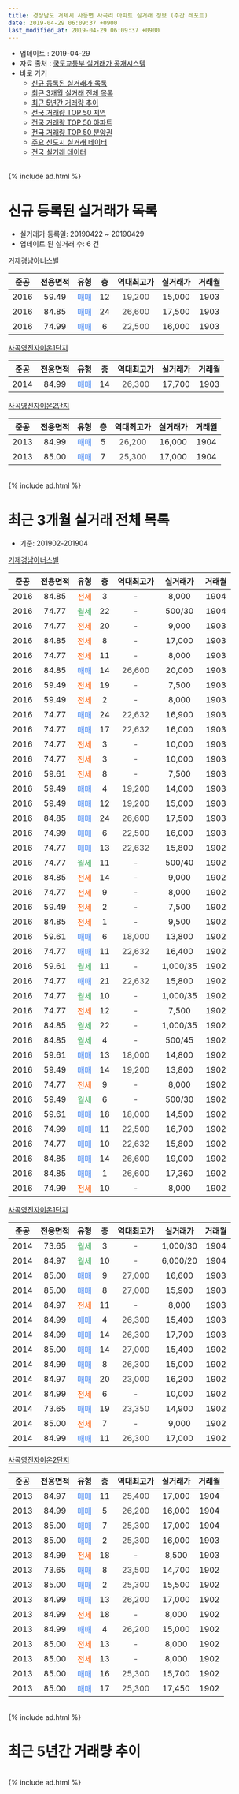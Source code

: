 ```yaml
---
title: 경상남도 거제시 사등면 사곡리 아파트 실거래 정보 (주간 레포트)
date: 2019-04-29 06:09:37 +0900
last_modified_at: 2019-04-29 06:09:37 +0900
---
```


* 업데이트 : 2019-04-29
* 자료 출처 : [국토교통부 실거래가 공개시스템](http://rt.molit.go.kr)
* 바로 가기
    * [신규 등록된 실거래가 목록](#신규-등록된-실거래가-목록)
    * [최근 3개월 실거래 전체 목록](#최근-3개월-실거래-전체-목록)
    * [최근 5년간 거래량 추이](#최근-5년간-거래량-추이)
    * [전국 거래량 TOP 50 지역](https://inasie.github.io/apt-trade-info/최근-3개월-전국에서-가장-거래가-많이-발생한-지역)
    * [전국 거래량 TOP 50 아파트](https://inasie.github.io/apt-trade-info/최근-3개월-전국에서-가장-거래가-많이-발생한-아파트)
    * [전국 거래량 TOP 50 분양권](https://inasie.github.io/apt-trade-info/최근-3개월-전국에서-가장-거래가-많이-발생한-분양권)
    * [주요 신도시 실거래 데이터](https://inasie.github.io/apt-trade-info/주요-신도시)
    * [전국 실거래 데이터](https://inasie.github.io/apt-trade-info/전국)
<br>
{% include ad.html %}
<br>

# 신규 등록된 실거래가 목록
* 실거래가 등록일: 20190422 ~ 20190429
* 업데이트 된 실거래 수: 6 건


[거제경남아너스빌](https://search.naver.com/search.naver?query=%EA%B2%BD%EC%83%81%EB%82%A8%EB%8F%84+%EA%B1%B0%EC%A0%9C%EC%8B%9C+%EC%82%AC%EB%93%B1%EB%A9%B4+%EC%82%AC%EA%B3%A1%EB%A6%AC+%EA%B1%B0%EC%A0%9C%EA%B2%BD%EB%82%A8%EC%95%84%EB%84%88%EC%8A%A4%EB%B9%8C)

|준공|전용면적|유형|층|역대최고가|실거래가|거래월|
|:---:|:---:|:---:|:---:|:---:|:---:|:---:|
|2016|59.49|<span style="color:#4285f3">매매</span>|12|<span style="color:#444444">19,200</span>|15,000|1903|
|2016|84.85|<span style="color:#4285f3">매매</span>|24|<span style="color:#444444">26,600</span>|17,500|1903|
|2016|74.99|<span style="color:#4285f3">매매</span>|6|<span style="color:#444444">22,500</span>|16,000|1903|

[사곡영진자이온1단지](https://search.naver.com/search.naver?query=%EA%B2%BD%EC%83%81%EB%82%A8%EB%8F%84+%EA%B1%B0%EC%A0%9C%EC%8B%9C+%EC%82%AC%EB%93%B1%EB%A9%B4+%EC%82%AC%EA%B3%A1%EB%A6%AC+%EC%82%AC%EA%B3%A1%EC%98%81%EC%A7%84%EC%9E%90%EC%9D%B4%EC%98%A81%EB%8B%A8%EC%A7%80)

|준공|전용면적|유형|층|역대최고가|실거래가|거래월|
|:---:|:---:|:---:|:---:|:---:|:---:|:---:|
|2014|84.99|<span style="color:#4285f3">매매</span>|14|<span style="color:#444444">26,300</span>|17,700|1903|

[사곡영진자이온2단지](https://search.naver.com/search.naver?query=%EA%B2%BD%EC%83%81%EB%82%A8%EB%8F%84+%EA%B1%B0%EC%A0%9C%EC%8B%9C+%EC%82%AC%EB%93%B1%EB%A9%B4+%EC%82%AC%EA%B3%A1%EB%A6%AC+%EC%82%AC%EA%B3%A1%EC%98%81%EC%A7%84%EC%9E%90%EC%9D%B4%EC%98%A82%EB%8B%A8%EC%A7%80)

|준공|전용면적|유형|층|역대최고가|실거래가|거래월|
|:---:|:---:|:---:|:---:|:---:|:---:|:---:|
|2013|84.99|<span style="color:#4285f3">매매</span>|5|<span style="color:#444444">26,200</span>|16,000|1904|
|2013|85.00|<span style="color:#4285f3">매매</span>|7|<span style="color:#444444">25,300</span>|17,000|1904|


<br>
{% include ad.html %}
<br>

# 최근 3개월 실거래 전체 목록
* 기준: 201902-201904


[거제경남아너스빌](https://search.naver.com/search.naver?query=%EA%B2%BD%EC%83%81%EB%82%A8%EB%8F%84+%EA%B1%B0%EC%A0%9C%EC%8B%9C+%EC%82%AC%EB%93%B1%EB%A9%B4+%EC%82%AC%EA%B3%A1%EB%A6%AC+%EA%B1%B0%EC%A0%9C%EA%B2%BD%EB%82%A8%EC%95%84%EB%84%88%EC%8A%A4%EB%B9%8C)

|준공|전용면적|유형|층|역대최고가|실거래가|거래월|
|:---:|:---:|:---:|:---:|:---:|:---:|:---:|
|2016|84.85|<span style="color:#ff5a00">전세</span>|3|<span style="color:#444444">-</span>|8,000|1904|
|2016|74.77|<span style="color:#34a853">월세</span>|22|<span style="color:#444444">-</span>|500/30|1904|
|2016|74.77|<span style="color:#ff5a00">전세</span>|20|<span style="color:#444444">-</span>|9,000|1903|
|2016|84.85|<span style="color:#ff5a00">전세</span>|8|<span style="color:#444444">-</span>|17,000|1903|
|2016|74.77|<span style="color:#ff5a00">전세</span>|11|<span style="color:#444444">-</span>|8,000|1903|
|2016|84.85|<span style="color:#4285f3">매매</span>|14|<span style="color:#444444">26,600</span>|20,000|1903|
|2016|59.49|<span style="color:#ff5a00">전세</span>|19|<span style="color:#444444">-</span>|7,500|1903|
|2016|59.49|<span style="color:#ff5a00">전세</span>|2|<span style="color:#444444">-</span>|8,000|1903|
|2016|74.77|<span style="color:#4285f3">매매</span>|24|<span style="color:#444444">22,632</span>|16,900|1903|
|2016|74.77|<span style="color:#4285f3">매매</span>|17|<span style="color:#444444">22,632</span>|16,000|1903|
|2016|74.77|<span style="color:#ff5a00">전세</span>|3|<span style="color:#444444">-</span>|10,000|1903|
|2016|74.77|<span style="color:#ff5a00">전세</span>|3|<span style="color:#444444">-</span>|10,000|1903|
|2016|59.61|<span style="color:#ff5a00">전세</span>|8|<span style="color:#444444">-</span>|7,500|1903|
|2016|59.49|<span style="color:#4285f3">매매</span>|4|<span style="color:#444444">19,200</span>|14,000|1903|
|2016|59.49|<span style="color:#4285f3">매매</span>|12|<span style="color:#444444">19,200</span>|15,000|1903|
|2016|84.85|<span style="color:#4285f3">매매</span>|24|<span style="color:#444444">26,600</span>|17,500|1903|
|2016|74.99|<span style="color:#4285f3">매매</span>|6|<span style="color:#444444">22,500</span>|16,000|1903|
|2016|74.77|<span style="color:#4285f3">매매</span>|13|<span style="color:#444444">22,632</span>|15,800|1902|
|2016|74.77|<span style="color:#34a853">월세</span>|11|<span style="color:#444444">-</span>|500/40|1902|
|2016|84.85|<span style="color:#ff5a00">전세</span>|14|<span style="color:#444444">-</span>|9,000|1902|
|2016|74.77|<span style="color:#ff5a00">전세</span>|9|<span style="color:#444444">-</span>|8,000|1902|
|2016|59.49|<span style="color:#ff5a00">전세</span>|2|<span style="color:#444444">-</span>|7,500|1902|
|2016|84.85|<span style="color:#ff5a00">전세</span>|1|<span style="color:#444444">-</span>|9,500|1902|
|2016|59.61|<span style="color:#4285f3">매매</span>|6|<span style="color:#444444">18,000</span>|13,800|1902|
|2016|74.77|<span style="color:#4285f3">매매</span>|11|<span style="color:#444444">22,632</span>|16,400|1902|
|2016|59.61|<span style="color:#34a853">월세</span>|11|<span style="color:#444444">-</span>|1,000/35|1902|
|2016|74.77|<span style="color:#4285f3">매매</span>|21|<span style="color:#444444">22,632</span>|15,800|1902|
|2016|74.77|<span style="color:#34a853">월세</span>|10|<span style="color:#444444">-</span>|1,000/35|1902|
|2016|74.77|<span style="color:#ff5a00">전세</span>|12|<span style="color:#444444">-</span>|7,500|1902|
|2016|84.85|<span style="color:#34a853">월세</span>|22|<span style="color:#444444">-</span>|1,000/35|1902|
|2016|84.85|<span style="color:#34a853">월세</span>|4|<span style="color:#444444">-</span>|500/45|1902|
|2016|59.61|<span style="color:#4285f3">매매</span>|13|<span style="color:#444444">18,000</span>|14,800|1902|
|2016|59.49|<span style="color:#4285f3">매매</span>|14|<span style="color:#444444">19,200</span>|13,800|1902|
|2016|74.77|<span style="color:#ff5a00">전세</span>|9|<span style="color:#444444">-</span>|8,000|1902|
|2016|59.49|<span style="color:#34a853">월세</span>|6|<span style="color:#444444">-</span>|500/30|1902|
|2016|59.61|<span style="color:#4285f3">매매</span>|18|<span style="color:#444444">18,000</span>|14,500|1902|
|2016|74.99|<span style="color:#4285f3">매매</span>|11|<span style="color:#444444">22,500</span>|16,700|1902|
|2016|74.77|<span style="color:#4285f3">매매</span>|10|<span style="color:#444444">22,632</span>|15,800|1902|
|2016|84.85|<span style="color:#4285f3">매매</span>|14|<span style="color:#444444">26,600</span>|19,000|1902|
|2016|84.85|<span style="color:#4285f3">매매</span>|1|<span style="color:#444444">26,600</span>|17,360|1902|
|2016|74.99|<span style="color:#ff5a00">전세</span>|10|<span style="color:#444444">-</span>|8,000|1902|


<script async src="//pagead2.googlesyndication.com/pagead/js/adsbygoogle.js"></script>
<!-- 기본 -->
<ins class="adsbygoogle"
     style="display:block"
     data-ad-client="ca-pub-2446590836940007"
     data-ad-slot="1659523306"
     data-ad-format="auto"
     data-full-width-responsive="true"></ins>
<script>
(adsbygoogle = window.adsbygoogle || []).push({});
</script>


[사곡영진자이온1단지](https://search.naver.com/search.naver?query=%EA%B2%BD%EC%83%81%EB%82%A8%EB%8F%84+%EA%B1%B0%EC%A0%9C%EC%8B%9C+%EC%82%AC%EB%93%B1%EB%A9%B4+%EC%82%AC%EA%B3%A1%EB%A6%AC+%EC%82%AC%EA%B3%A1%EC%98%81%EC%A7%84%EC%9E%90%EC%9D%B4%EC%98%A81%EB%8B%A8%EC%A7%80)

|준공|전용면적|유형|층|역대최고가|실거래가|거래월|
|:---:|:---:|:---:|:---:|:---:|:---:|:---:|
|2014|73.65|<span style="color:#34a853">월세</span>|3|<span style="color:#444444">-</span>|1,000/30|1904|
|2014|84.97|<span style="color:#34a853">월세</span>|10|<span style="color:#444444">-</span>|6,000/20|1904|
|2014|85.00|<span style="color:#4285f3">매매</span>|9|<span style="color:#444444">27,000</span>|16,600|1903|
|2014|85.00|<span style="color:#4285f3">매매</span>|8|<span style="color:#444444">27,000</span>|15,900|1903|
|2014|84.97|<span style="color:#ff5a00">전세</span>|11|<span style="color:#444444">-</span>|8,000|1903|
|2014|84.99|<span style="color:#4285f3">매매</span>|4|<span style="color:#444444">26,300</span>|15,400|1903|
|2014|84.99|<span style="color:#4285f3">매매</span>|14|<span style="color:#444444">26,300</span>|17,700|1903|
|2014|85.00|<span style="color:#4285f3">매매</span>|14|<span style="color:#444444">27,000</span>|15,400|1902|
|2014|84.99|<span style="color:#4285f3">매매</span>|8|<span style="color:#444444">26,300</span>|15,000|1902|
|2014|84.97|<span style="color:#4285f3">매매</span>|20|<span style="color:#444444">23,000</span>|16,200|1902|
|2014|84.99|<span style="color:#ff5a00">전세</span>|6|<span style="color:#444444">-</span>|10,000|1902|
|2014|73.65|<span style="color:#4285f3">매매</span>|19|<span style="color:#444444">23,350</span>|14,900|1902|
|2014|85.00|<span style="color:#ff5a00">전세</span>|7|<span style="color:#444444">-</span>|9,000|1902|
|2014|84.99|<span style="color:#4285f3">매매</span>|11|<span style="color:#444444">26,300</span>|17,000|1902|

[사곡영진자이온2단지](https://search.naver.com/search.naver?query=%EA%B2%BD%EC%83%81%EB%82%A8%EB%8F%84+%EA%B1%B0%EC%A0%9C%EC%8B%9C+%EC%82%AC%EB%93%B1%EB%A9%B4+%EC%82%AC%EA%B3%A1%EB%A6%AC+%EC%82%AC%EA%B3%A1%EC%98%81%EC%A7%84%EC%9E%90%EC%9D%B4%EC%98%A82%EB%8B%A8%EC%A7%80)

|준공|전용면적|유형|층|역대최고가|실거래가|거래월|
|:---:|:---:|:---:|:---:|:---:|:---:|:---:|
|2013|84.97|<span style="color:#4285f3">매매</span>|11|<span style="color:#444444">25,400</span>|17,000|1904|
|2013|84.99|<span style="color:#4285f3">매매</span>|5|<span style="color:#444444">26,200</span>|16,000|1904|
|2013|85.00|<span style="color:#4285f3">매매</span>|7|<span style="color:#444444">25,300</span>|17,000|1904|
|2013|85.00|<span style="color:#4285f3">매매</span>|2|<span style="color:#444444">25,300</span>|16,000|1903|
|2013|84.99|<span style="color:#ff5a00">전세</span>|18|<span style="color:#444444">-</span>|8,500|1903|
|2013|73.65|<span style="color:#4285f3">매매</span>|8|<span style="color:#444444">23,500</span>|14,700|1902|
|2013|85.00|<span style="color:#4285f3">매매</span>|2|<span style="color:#444444">25,300</span>|15,500|1902|
|2013|84.99|<span style="color:#4285f3">매매</span>|13|<span style="color:#444444">26,200</span>|17,000|1902|
|2013|84.99|<span style="color:#ff5a00">전세</span>|18|<span style="color:#444444">-</span>|8,000|1902|
|2013|84.99|<span style="color:#4285f3">매매</span>|4|<span style="color:#444444">26,200</span>|15,000|1902|
|2013|85.00|<span style="color:#ff5a00">전세</span>|13|<span style="color:#444444">-</span>|8,000|1902|
|2013|85.00|<span style="color:#ff5a00">전세</span>|13|<span style="color:#444444">-</span>|8,000|1902|
|2013|85.00|<span style="color:#4285f3">매매</span>|16|<span style="color:#444444">25,300</span>|15,700|1902|
|2013|85.00|<span style="color:#4285f3">매매</span>|17|<span style="color:#444444">25,300</span>|17,450|1902|


<br>
{% include ad.html %}
<br>

# 최근 5년간 거래량 추이


<div style="width:100%;">
    <canvas id="deal_progress" height="200"></canvas>
</div>

<script>
new Chart(document.getElementById("deal_progress"), {
    type: 'line',
    data: {
        labels: ['201404','201405','201406','201407','201408','201409','201410','201411','201412','201501','201502','201503','201504','201505','201506','201507','201508','201509','201510','201511','201512','201601','201602','201603','201604','201605','201606','201607','201608','201609','201610','201611','201612','201701','201702','201703','201704','201705','201706','201707','201708','201709','201710','201711','201712','201801','201802','201803','201804','201805','201806','201807','201808','201809','201810','201811','201812','201901','201902','201903','201904'],
        datasets: [{
            label: '매매',
            pointRadius: 1,
            data: [2, 2, 0, 0, 0, 1, 1, 0, 3, 0, 1, 0, 8, 0, 2, 7, 4, 5, 3, 4, 2, 4, 2, 3, 2, 1, 2, 7, 4, 8, 3, 6, 1, 4, 7, 22, 7, 5, 7, 11, 12, 5, 7, 9, 9, 4, 6, 12, 11, 15, 9, 6, 7, 6, 11, 15, 16, 12, 22, 12, 3],
            borderColor: "rgba(255, 201, 14, 1)",
            backgroundColor: "rgba(255, 201, 14, 0.5)",
            fill: false,
            lineTension: 0
        },{
            label: '전월세',
            pointRadius: 1,
            data: [5, 6, 7, 11, 10, 14, 15, 10, 3, 3, 5, 6, 6, 2, 2, 8, 4, 11, 11, 8, 6, 40, 39, 38, 19, 15, 10, 13, 10, 11, 8, 9, 6, 9, 7, 10, 9, 5, 9, 9, 9, 7, 12, 9, 12, 13, 20, 13, 20, 16, 13, 15, 15, 19, 14, 12, 10, 17, 18, 10, 4],
            borderColor: "rgba(0, 141, 185, 1)",
            backgroundColor: "rgba(0, 141, 185, 0.5)",
            fill: false,
            lineTension: 0
        }
        ]
    },
    options: {
        responsive: true,
        title: {
            display: false
        },
        tooltips: {
            mode: 'index',
            intersect: false
        },
        hover: {
            mode: 'nearest',
            intersect: true
        },
        scales: {
            xAxes: [{
                display: true,
                scaleLabel: {
                    display: true,
                    labelString: '년/월'
                }
            }],
            yAxes: [{
                display: true,
                ticks: {
                    suggestedMin: 0,
                },
                scaleLabel: {
                    display: true,
                    labelString: '실거래 수'
                }
            }]
        }
    }
});

</script>


<br>
{% include ad.html %}
<br>

